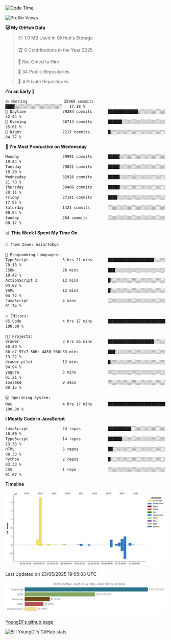 <!--START_SECTION:waka-->
![Code Time](http://img.shields.io/badge/Code%20Time-1%2C305%20hrs%2047%20mins-blue)

![Profile Views](http://img.shields.io/badge/Profile%20Views-1-blue)

**🐱 My GitHub Data** 

> 📦 1.0 MB Used in GitHub's Storage 
 > 
> 🏆 0 Contributions in the Year 2025
 > 
> 🚫 Not Opted to Hire
 > 
> 📜 34 Public Repositories 
 > 
> 🔑 4 Private Repositories 
 > 
**I'm an Early 🐤** 

```text
🌞 Morning                25968 commits       ████░░░░░░░░░░░░░░░░░░░░░   17.18 % 
🌆 Daytime                79284 commits       █████████████░░░░░░░░░░░░   52.44 % 
🌃 Evening                38713 commits       ██████░░░░░░░░░░░░░░░░░░░   25.61 % 
🌙 Night                  7217 commits        █░░░░░░░░░░░░░░░░░░░░░░░░   04.77 % 
```
📅 **I'm Most Productive on Wednesday** 

```text
Monday                   29991 commits       █████░░░░░░░░░░░░░░░░░░░░   19.84 % 
Tuesday                  29031 commits       █████░░░░░░░░░░░░░░░░░░░░   19.20 % 
Wednesday                32926 commits       █████░░░░░░░░░░░░░░░░░░░░   21.78 % 
Thursday                 30408 commits       █████░░░░░░░░░░░░░░░░░░░░   20.11 % 
Friday                   27141 commits       ████░░░░░░░░░░░░░░░░░░░░░   17.95 % 
Saturday                 1421 commits        ░░░░░░░░░░░░░░░░░░░░░░░░░   00.94 % 
Sunday                   264 commits         ░░░░░░░░░░░░░░░░░░░░░░░░░   00.17 % 
```


📊 **This Week I Spent My Time On** 

```text
🕑︎ Time Zone: Asia/Tokyo

💬 Programming Languages: 
TypeScript               3 hrs 21 mins       ████████████████████░░░░░   78.18 % 
JSON                     26 mins             ███░░░░░░░░░░░░░░░░░░░░░░   10.42 % 
ActionScript 3           12 mins             █░░░░░░░░░░░░░░░░░░░░░░░░   04.82 % 
YAML                     12 mins             █░░░░░░░░░░░░░░░░░░░░░░░░   04.72 % 
JavaScript               4 mins              ░░░░░░░░░░░░░░░░░░░░░░░░░   01.74 % 

🔥 Editors: 
VS Code                  4 hrs 17 mins       █████████████████████████   100.00 % 

🐱‍💻 Projects: 
drawer                   3 hrs 26 mins       ████████████████████░░░░░   80.49 % 
8b_e7_97c7_586c_4450_930c33 mins             ███░░░░░░░░░░░░░░░░░░░░░░   13.22 % 
drawer-pilot             12 mins             █░░░░░░░░░░░░░░░░░░░░░░░░   04.94 % 
yagura                   3 mins              ░░░░░░░░░░░░░░░░░░░░░░░░░   01.21 % 
zoolake                  0 secs              ░░░░░░░░░░░░░░░░░░░░░░░░░   00.15 % 

💻 Operating System: 
Mac                      4 hrs 17 mins       █████████████████████████   100.00 % 
```

**I Mostly Code in JavaScript** 

```text
JavaScript               24 repos            ██████████░░░░░░░░░░░░░░░   40.00 % 
TypeScript               14 repos            ██████░░░░░░░░░░░░░░░░░░░   23.33 % 
HTML                     5 repos             ██░░░░░░░░░░░░░░░░░░░░░░░   08.33 % 
Python                   2 repos             █░░░░░░░░░░░░░░░░░░░░░░░░   03.33 % 
CSS                      1 repo              ░░░░░░░░░░░░░░░░░░░░░░░░░   01.67 % 
```



**Timeline**

![Lines of Code chart](https://raw.githubusercontent.com/Youngdi/Youngdi/master/assets/bar_graph.png)


 Last Updated on 23/05/2025 19:05:03 UTC
<!--END_SECTION:waka-->

![wakatime](./images/stat.svg)

[YoungDi's github page](https://youngdi.github.io)

![Bill YoungDi's GitHub stats](https://github-readme-stats.vercel.app/api?username=youngdi&count_private=true&show_icons=true)
